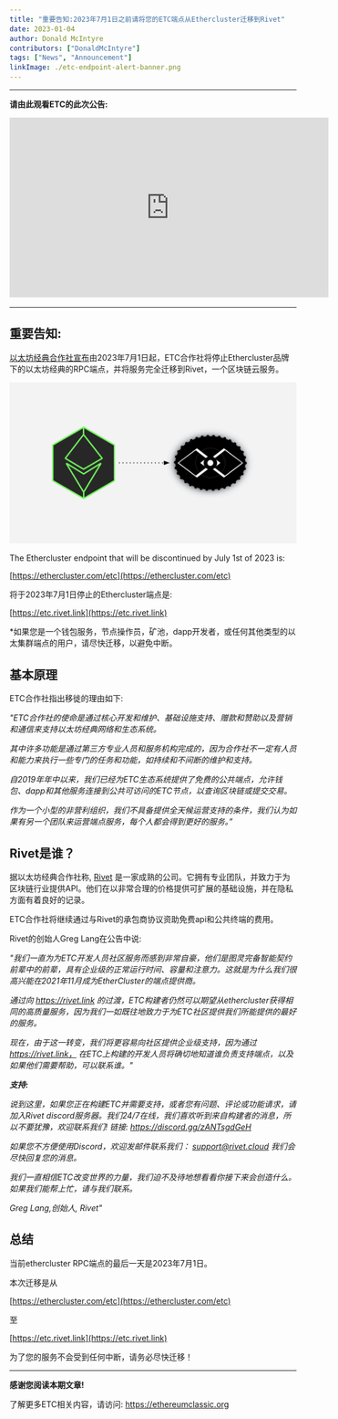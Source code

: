 ```yaml
---
title: "重要告知:2023年7月1日之前请将您的ETC端点从Ethercluster迁移到Rivet"
date: 2023-01-04
author: Donald McIntyre
contributors: ["DonaldMcIntyre"]
tags: ["News", "Announcement"]
linkImage: ./etc-endpoint-alert-banner.png
---
```


---
**请由此观看ETC的此次公告:**

<iframe width="560" height="315" src="https://www.youtube.com/embed/gYaL-yJCPB0" title="YouTube video player" frameborder="0" allow="accelerometer; autoplay; clipboard-write; encrypted-media; gyroscope; picture-in-picture; web-share" allowfullscreen></iframe>

---

## 重要告知:

[以太坊经典合作社宣布](https://etccooperative.org/posts/2023-01-02-the-ethereum-classic-rpc-url-is-changing-from-ethercluster-to-rivet-cn)由2023年7月1日起，ETC合作社将停止Ethercluster品牌下的以太坊经典的RPC端点，并将服务完全迁移到Rivet，一个区块链云服务。

![从Ethercluster到Rivet.](./etc-endpoint-alert-banner.png)

The Ethercluster endpoint that will be discontinued by July 1st of 2023 is:

[https://ethercluster.com/etc](https://ethercluster.com/etc)

将于2023年7月1日停止的Ethercluster端点是:

[https://etc.rivet.link](https://etc.rivet.link)

*如果您是一个钱包服务，节点操作员，矿池，dapp开发者，或任何其他类型的以太集群端点的用户，请尽快迁移，以避免中断。

## 基本原理

ETC合作社指出移徙的理由如下:

*"ETC合作社的使命是通过核心开发和维护、基础设施支持、赠款和赞助以及营销和通信来支持以太坊经典网络和生态系统。*

*其中许多功能是通过第三方专业人员和服务机构完成的，因为合作社不一定有人员和能力来执行一些专门的任务和功能，如持续和不间断的维护和支持。*

*自2019年年中以来，我们已经为ETC生态系统提供了免费的公共端点，允许钱包、dapp和其他服务连接到公共可访问的ETC节点，以查询区块链或提交交易。*

*作为一个小型的非营利组织，我们不具备提供全天候运营支持的条件，我们认为如果有另一个团队来运营端点服务，每个人都会得到更好的服务。”*

## Rivet是谁？

据以太坊经典合作社称, [Rivet](https://rivet.cloud) 是一家成熟的公司。它拥有专业团队，并致力于为区块链行业提供API。他们在以非常合理的价格提供可扩展的基础设施，并在隐私方面有着良好的记录。

ETC合作社将继续通过与Rivet的承包商协议资助免费api和公共终端的费用。

Rivet的创始人Greg Lang在公告中说:

*"我们一直为为ETC开发人员社区服务而感到非常自豪，他们是图灵完备智能契约前辈中的前辈，具有企业级的正常运行时间、容量和注意力。这就是为什么我们很高兴能在2021年11月成为EtherCluster的端点提供商。*

*通过向 https://rivet.link 的过渡，ETC构建者仍然可以期望从ethercluster获得相同的高质量服务，因为我们一如既往地致力于为ETC社区提供我们所能提供的最好的服务。*

*现在，由于这一转变，我们将更容易向社区提供企业级支持，因为通过 https://rivet.link， 在ETC上构建的开发人员将确切地知道谁负责支持端点，以及如果他们需要帮助，可以联系谁。"*

***支持:***

*说到这里，如果您正在构建ETC并需要支持，或者您有问题、评论或功能请求，请加入Rivet discord服务器。我们24/7在线，我们喜欢听到来自构建者的消息，所以不要犹豫，欢迎联系我们! 链接: https://discord.gg/zANTsgdGeH*

*如果您不方便使用Discord，欢迎发邮件联系我们： support@rivet.cloud 我们会尽快回复您的消息。*

*我们一直相信ETC改变世界的力量，我们迫不及待地想看看你接下来会创造什么。如果我们能帮上忙，请与我们联系。*

*Greg Lang,创始人, Rivet"*

## 总结

当前ethercluster RPC端点的最后一天是2023年7月1日。

本次迁移是从

[https://ethercluster.com/etc](https://ethercluster.com/etc)

至

[https://etc.rivet.link](https://etc.rivet.link)

为了您的服务不会受到任何中断，请务必尽快迁移！


---

**感谢您阅读本期文章!**

了解更多ETC相关内容，请访问: https://ethereumclassic.org
